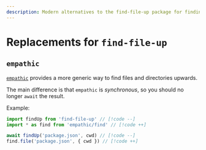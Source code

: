 ```yaml
---
description: Modern alternatives to the find-file-up package for finding files by walking up parent directories
---
```


# Replacements for `find-file-up`

## `empathic`

[`empathic`](https://github.com/lukeed/empathic) provides a more generic way to find files and directories upwards.

The main difference is that `empathic` is _synchronous_, so you should no longer `await` the result.

Example:

```ts
import findUp from 'find-file-up' // [!code --]
import * as find from 'empathic/find' // [!code ++]

await findUp('package.json', cwd) // [!code --]
find.file('package.json', { cwd }) // [!code ++]
```
